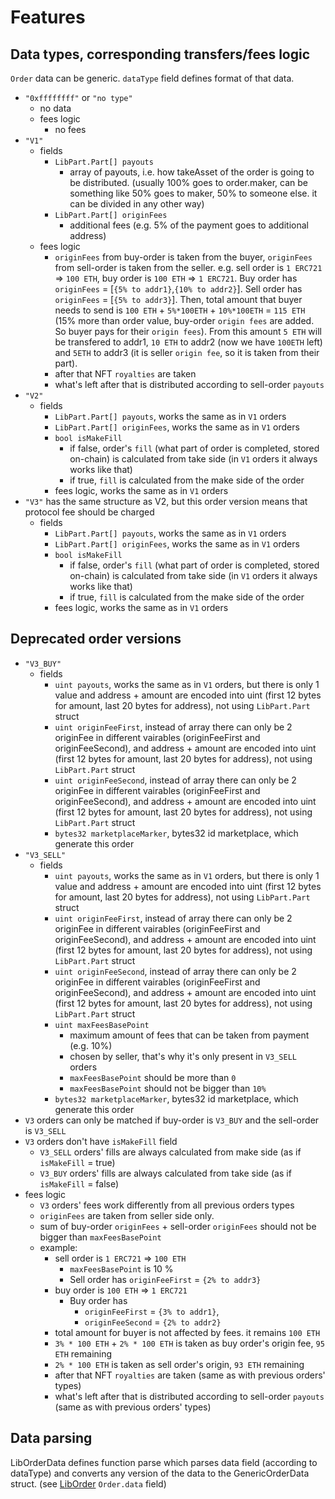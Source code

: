 # Features

## Data types, corresponding transfers/fees logic
`Order` data can be generic. `dataType` field defines format of that data.
- `"0xffffffff"` or `"no type"`
  - no data
  - fees logic
    - no fees 
- `"V1"`
  - fields
    - `LibPart.Part[] payouts`
      - array of payouts, i.e. how takeAsset of the order is going to be distributed. (usually 100% goes to order.maker, can be something like 50% goes to maker, 50% to someone else. it can be divided in any other way)
    - `LibPart.Part[] originFees`
      - additional fees (e.g. 5% of the payment goes to additional address)
  - fees logic
    - `originFees` from buy-order is taken from the buyer, `originFees` from sell-order is taken from the seller. e.g. sell order is `1 ERC721` => `100 ETH`, buy order is `100 ETH` => `1 ERC721`. Buy order has `originFees` = [`{5% to addr1}`,`{10% to addr2}`]. Sell order has `originFees` = [`{5% to addr3}`]. Then, total amount that buyer needs to send is `100 ETH` + `5%*100ETH` + `10%*100ETH` = `115 ETH` (15% more than order value, buy-order `origin fees` are added. So buyer pays for their `origin fees`). From this amount `5 ETH` will be transfered to addr1, `10 ETH` to addr2 (now we have `100ETH` left) and `5ETH` to addr3 (it is seller `origin fee`, so it is taken from their part).
    - after that NFT `royalties` are taken
    - what's left after that is distributed according to sell-order `payouts`
- `"V2"`
  - fields
    - `LibPart.Part[] payouts`, works the same as in `V1` orders
    - `LibPart.Part[] originFees`, works the same as in `V1` orders
    - `bool isMakeFill`
      - if false, order's `fill` (what part of order is completed, stored on-chain) is calculated from take side (in `V1` orders it always works like that)
      - if true, `fill` is calculated from the make side of the order
    - fees logic, works the same as in `V1` orders
- `"V3"` has the same structure as V2, but this order version means that protocol fee should be charged
  - fields
    - `LibPart.Part[] payouts`, works the same as in `V1` orders
    - `LibPart.Part[] originFees`, works the same as in `V1` orders
    - `bool isMakeFill`
      - if false, order's `fill` (what part of order is completed, stored on-chain) is calculated from take side (in `V1` orders it always works like that)
      - if true, `fill` is calculated from the make side of the order
    - fees logic, works the same as in `V1` orders

## Deprecated order versions

- `"V3_BUY"`
  - fields
    - `uint payouts`, works the same as in `V1` orders, but there is only 1 value and address + amount are encoded into uint (first 12 bytes for amount, last 20 bytes for address), not using `LibPart.Part` struct
    - `uint originFeeFirst`, instead of array there can only be 2 originFee in different vairables (originFeeFirst and originFeeSecond), and address + amount are encoded into uint (first 12 bytes for amount, last 20 bytes for address), not using `LibPart.Part` struct
    - `uint originFeeSecond`, instead of array there can only be 2 originFee in different vairables (originFeeFirst and originFeeSecond), and address + amount are encoded into uint (first 12 bytes for amount, last 20 bytes for address), not using `LibPart.Part` struct
    - `bytes32 marketplaceMarker`, bytes32 id marketplace, which generate this order
- `"V3_SELL"`
  - fields
    - `uint payouts`, works the same as in `V1` orders, but there is only 1 value and address + amount are encoded into uint (first 12 bytes for amount, last 20 bytes for address), not using `LibPart.Part` struct
    - `uint originFeeFirst`, instead of array there can only be 2 originFee in different vairables (originFeeFirst and originFeeSecond), and address + amount are encoded into uint (first 12 bytes for amount, last 20 bytes for address), not using `LibPart.Part` struct
    - `uint originFeeSecond`, instead of array there can only be 2 originFee in different vairables (originFeeFirst and originFeeSecond), and address + amount are encoded into uint (first 12 bytes for amount, last 20 bytes for address), not using `LibPart.Part` struct
    - `uint maxFeesBasePoint`
      - maximum amount of fees that can be taken from payment (e.g. 10%)
      - chosen by seller, that's why it's only present in `V3_SELL` orders
      - `maxFeesBasePoint` should be more than `0`
      - `maxFeesBasePoint` should not be bigger than `10%`
    - `bytes32 marketplaceMarker`, bytes32 id marketplace, which generate this order
- `V3` orders can only be matched if buy-order is `V3_BUY` and the sell-order is `V3_SELL`
- `V3` orders don't have `isMakeFill` field
  - `V3_SELL` orders' fills are always calculated from make side (as if `isMakeFill` = true)
  - `V3_BUY` orders' fills are always calculated from take side (as if `isMakeFill` = false)
- fees logic
  - `V3` orders' fees work differently from all previous orders types
  - `originFees` are taken from seller side only.
  - sum of buy-order `originFees` + sell-order `originFees` should not be bigger than `maxFeesBasePoint`
  - example:
    - sell order is `1 ERC721` => `100 ETH`
      - `maxFeesBasePoint` is 10 %
      - Sell order has `originFeeFirst` = `{2% to addr3}`
    - buy order is `100 ETH` => `1 ERC721`
      - Buy order has
        - `originFeeFirst` = `{3% to addr1}`,
        - `originFeeSecond` = `{2% to addr2}`
    - total amount for buyer is not affected by fees. it remains `100 ETH`
    - `3% * 100 ETH` + `2% * 100 ETH` is taken as buy order's origin fee, `95 ETH` remaining
    - `2% * 100 ETH` is taken as sell order's origin, `93 ETH` remaining
    - after that NFT `royalties` are taken (same as with previous orders' types)
    - what's left after that is distributed according to sell-order `payouts` (same as with previous orders' types)



## Data parsing

LibOrderData defines function parse which parses data field (according to dataType) and converts any version of the data to the GenericOrderData struct. 
(see [LibOrder](LibOrder.md) `Order.data` field)



